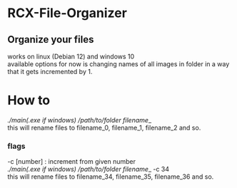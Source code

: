 # RCX-File-Organizer
## Organize your files
works on linux (Debian 12) and windows 10<br>
available options for now is changing names of all images in folder in a way that it gets incremented by 1.<br>
# How to
_./main(.exe if windows) /path/to/folder filename__ <br>
this will rename files to filename_0, filename_1, filename_2 and so. <br>
### flags
-c [number] : increment from given number <br>
_./main(.exe if windows) /path/to/folder filename__ -c 34 <br>
this will rename files to filename_34, filename_35, filename_36 and so. <br>
